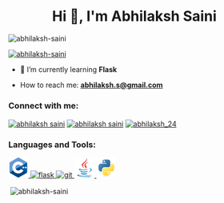 <h1 align="center">Hi 👋, I'm Abhilaksh Saini</h1>
<p align="left"> <img src="https://komarev.com/ghpvc/?username=abhilaksh-saini&label=Profile%20views&color=0e75b6&style=flat" alt="abhilaksh-saini" /> </p>

<p align="left"> <a href="https://github.com/ryo-ma/github-profile-trophy"><img src="https://github-profile-trophy.vercel.app/?username=abhilaksh-saini" alt="abhilaksh-saini" /></a> </p>

- 🌱 I’m currently learning **Flask**

- How to reach me: **abhilaksh.s@gmail.com**

<h3 align="left">Connect with me:</h3>
<p align="left">
<a href="https://linkedin.com/in/abhilaksh saini" target="blank"><img align="center" src="https://raw.githubusercontent.com/rahuldkjain/github-profile-readme-generator/master/src/images/icons/Social/linked-in-alt.svg" alt="abhilaksh saini" height="30" width="40" /></a>
<a href="https://www.hackerrank.com/abhilaksh saini" target="blank"><img align="center" src="https://raw.githubusercontent.com/rahuldkjain/github-profile-readme-generator/master/src/images/icons/Social/hackerrank.svg" alt="abhilaksh saini" height="30" width="40" /></a>
<a href="https://www.leetcode.com/abhilaksh_24" target="blank"><img align="center" src="https://raw.githubusercontent.com/rahuldkjain/github-profile-readme-generator/master/src/images/icons/Social/leet-code.svg" alt="abhilaksh_24" height="30" width="40" /></a>
</p>

<h3 align="left">Languages and Tools:</h3>
<p align="left"> <a href="https://www.w3schools.com/cpp/" target="_blank" rel="noreferrer"> <img src="https://raw.githubusercontent.com/devicons/devicon/master/icons/cplusplus/cplusplus-original.svg" alt="cplusplus" width="40" height="40"/> </a> <a href="https://flask.palletsprojects.com/" target="_blank" rel="noreferrer"> <img src="https://www.vectorlogo.zone/logos/pocoo_flask/pocoo_flask-icon.svg" alt="flask" width="40" height="40"/> </a> <a href="https://git-scm.com/" target="_blank" rel="noreferrer"> <img src="https://www.vectorlogo.zone/logos/git-scm/git-scm-icon.svg" alt="git" width="40" height="40"/> </a> <a href="https://www.java.com" target="_blank" rel="noreferrer"> <img src="https://raw.githubusercontent.com/devicons/devicon/master/icons/java/java-original.svg" alt="java" width="40" height="40"/> </a> <a href="https://www.python.org" target="_blank" rel="noreferrer"> <img src="https://raw.githubusercontent.com/devicons/devicon/master/icons/python/python-original.svg" alt="python" width="40" height="40"/> </a> </p>

<p>&nbsp;<img align="center" src="https://github-readme-stats.vercel.app/api?username=abhilaksh-saini&show_icons=true&locale=en" alt="abhilaksh-saini" /></p>

